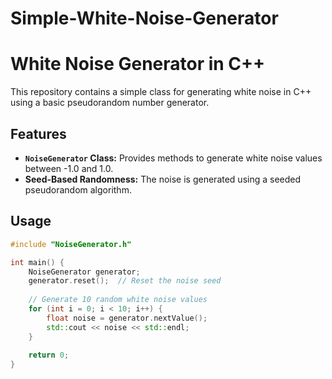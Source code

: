 # Simple-White-Noise-Generator
# White Noise Generator in C++

This repository contains a simple class for generating white noise in C++ using a basic pseudorandom number generator.

## Features
- **`NoiseGenerator` Class:** Provides methods to generate white noise values between -1.0 and 1.0.
- **Seed-Based Randomness:** The noise is generated using a seeded pseudorandom algorithm.
  
## Usage

```cpp
#include "NoiseGenerator.h"

int main() {
    NoiseGenerator generator;
    generator.reset();  // Reset the noise seed
    
    // Generate 10 random white noise values
    for (int i = 0; i < 10; i++) {
        float noise = generator.nextValue();
        std::cout << noise << std::endl;
    }
    
    return 0;
}
